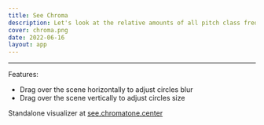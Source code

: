 ```yaml
---
title: See Chroma
description: Let's look at the relative amounts of all pitch class frequencies in any audio signal in real time.
cover: chroma.png
date: 2022-06-16
layout: app
---
```


<client-only>
  <chroma-see />
</client-only>

---

Features:

- Drag over the scene horizontally to adjust circles blur
- Drag over the scene vertically to adjust circles size

Standalone visualizer at [see.chromatone.center](https://see.chromatone.center/)
